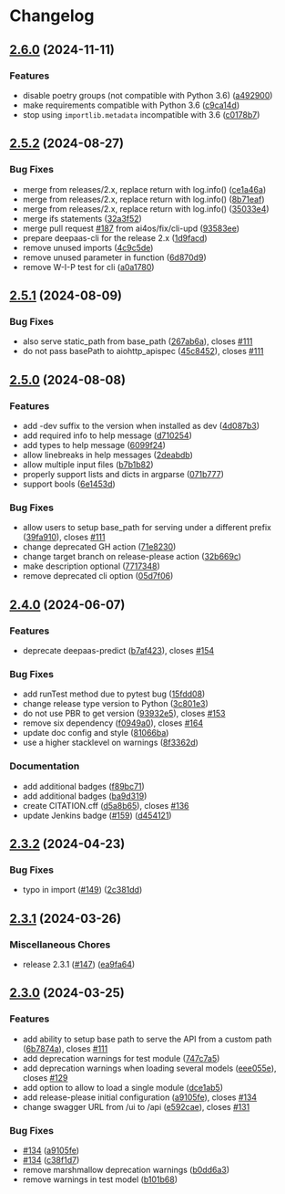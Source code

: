 # Changelog

## [2.6.0](https://github.com/ai4os/DEEPaaS/compare/v2.5.2...v2.6.0) (2024-11-11)


### Features

* disable poetry groups (not compatible with Python 3.6) ([a492900](https://github.com/ai4os/DEEPaaS/commit/a492900d2350023de445c362cfa02b46e3639590))
* make requirements compatible with Python 3.6 ([c9ca14d](https://github.com/ai4os/DEEPaaS/commit/c9ca14d84e560e0c6ff14e083426e07f260bcd70))
* stop using `importlib.metadata` incompatible with 3.6 ([c0178b7](https://github.com/ai4os/DEEPaaS/commit/c0178b7016dbaccedb88421b1f541db4c1d18127))

## [2.5.2](https://github.com/ai4os/DEEPaaS/compare/v2.5.1...v2.5.2) (2024-08-27)


### Bug Fixes

* merge from releases/2.x, replace return with log.info() ([ce1a46a](https://github.com/ai4os/DEEPaaS/commit/ce1a46ae6a67cfeafe3fa9bbd18feb112115b477))
* merge from releases/2.x, replace return with log.info() ([8b71eaf](https://github.com/ai4os/DEEPaaS/commit/8b71eafe6d8e8d55394a7d5bd4ca3c38e3fc15c1))
* merge from releases/2.x, replace return with log.info() ([35033e4](https://github.com/ai4os/DEEPaaS/commit/35033e4ee0443c4ed6b7517aecb9e69178264f10))
* merge ifs statements ([32a3f52](https://github.com/ai4os/DEEPaaS/commit/32a3f52934ba083f9beafe80f82fb057035206f5))
* merge pull request [#187](https://github.com/ai4os/DEEPaaS/issues/187) from ai4os/fix/cli-upd ([93583ee](https://github.com/ai4os/DEEPaaS/commit/93583eea700cc47e6220a0f68a0fbc2302db73ab))
* prepare deepaas-cli for the release 2.x ([1d9facd](https://github.com/ai4os/DEEPaaS/commit/1d9facda7229ff1df1830a08b8e03be3e9269d9f))
* remove unused imports ([4c9c5de](https://github.com/ai4os/DEEPaaS/commit/4c9c5ded42b2b679c354b2a1d0c2f4e83c7cbb55))
* remove unused parameter in function ([6d870d9](https://github.com/ai4os/DEEPaaS/commit/6d870d9670ccc5e9802d29c4289c06ccc2c5fc09))
* remove W-I-P test for cli ([a0a1780](https://github.com/ai4os/DEEPaaS/commit/a0a178010d37a1df3b3d5976d7646764cf49d20f))

## [2.5.1](https://github.com/ai4os/DEEPaaS/compare/v2.5.0...v2.5.1) (2024-08-09)


### Bug Fixes

* also serve static_path from base_path ([267ab6a](https://github.com/ai4os/DEEPaaS/commit/267ab6ad6848757b8cc0a2dfb58e15c80ec0de28)), closes [#111](https://github.com/ai4os/DEEPaaS/issues/111)
* do not pass basePath to aiohttp_apispec ([45c8452](https://github.com/ai4os/DEEPaaS/commit/45c84525566285f089bf82415e337a9adca14fe7)), closes [#111](https://github.com/ai4os/DEEPaaS/issues/111)

## [2.5.0](https://github.com/ai4os/DEEPaaS/compare/v2.4.0...v2.5.0) (2024-08-08)


### Features

* add -dev suffix to the version when installed as dev ([4d087b3](https://github.com/ai4os/DEEPaaS/commit/4d087b3e7df9f53dcfe8fb695ca23e2f55af2abf))
* add required info to help message ([d710254](https://github.com/ai4os/DEEPaaS/commit/d710254d15066643597b4cfe1c93582a711f0696))
* add types to help message ([6099f24](https://github.com/ai4os/DEEPaaS/commit/6099f24ea60bd197d6ec55f398a3b080f2c428a2))
* allow linebreaks in help messages ([2deabdb](https://github.com/ai4os/DEEPaaS/commit/2deabdbb53237373d3892bf53cb6b3f67376599f))
* allow multiple input files ([b7b1b82](https://github.com/ai4os/DEEPaaS/commit/b7b1b82c56fb9cdb6313c11fd5f4ae4352be2a33))
* properly support lists and dicts in argparse ([071b777](https://github.com/ai4os/DEEPaaS/commit/071b77784aaacbcda8a75a95adaf28c655b8846c))
* support bools ([6e1453d](https://github.com/ai4os/DEEPaaS/commit/6e1453d4d05a2e90810da9926b6207c853804643))


### Bug Fixes

* allow users to setup base_path for serving under a different prefix ([39fa910](https://github.com/ai4os/DEEPaaS/commit/39fa91035db6ec925f7f278542bbc70e534e5063)), closes [#111](https://github.com/ai4os/DEEPaaS/issues/111)
* change deprecated GH action ([71e8230](https://github.com/ai4os/DEEPaaS/commit/71e82303f91748f0e7f771aa890bb879712c800b))
* change target branch on release-please action ([32b669c](https://github.com/ai4os/DEEPaaS/commit/32b669c6e5eccac5c03cd4ce99c1b6fdd6f0ced1))
* make description optional ([7717348](https://github.com/ai4os/DEEPaaS/commit/77173480758e4c62a2c6e52009ffd82b90ee0b21))
* remove deprecated cli option ([05d7f06](https://github.com/ai4os/DEEPaaS/commit/05d7f06f07aaced23776d39641591f38472b0cd6))

## [2.4.0](https://github.com/ai4os/DEEPaaS/compare/v2.3.2...v2.4.0) (2024-06-07)


### Features

* deprecate deepaas-predict ([b7af423](https://github.com/ai4os/DEEPaaS/commit/b7af4231234b9b6aacb990680f00953b44385408)), closes [#154](https://github.com/ai4os/DEEPaaS/issues/154)


### Bug Fixes

* add runTest method due to pytest bug ([15fdd08](https://github.com/ai4os/DEEPaaS/commit/15fdd0815219aac3d26e7e02778194a5e69cfd1e))
* change release type version to Python ([3c801e3](https://github.com/ai4os/DEEPaaS/commit/3c801e3e483cd6336f6b70eaef219cc30d2ad3ae))
* do not use PBR to get version ([93932e5](https://github.com/ai4os/DEEPaaS/commit/93932e5ccc5373738933c5788b1265340fb2ae8f)), closes [#153](https://github.com/ai4os/DEEPaaS/issues/153)
* remove six dependency ([f0949a0](https://github.com/ai4os/DEEPaaS/commit/f0949a0a1760e462323d943e2ba9b677ef2f1df0)), closes [#164](https://github.com/ai4os/DEEPaaS/issues/164)
* update doc config and style ([81066ba](https://github.com/ai4os/DEEPaaS/commit/81066ba700fa5dd60557a37ca430dea99f5f0552))
* use a higher stacklevel on warnings ([8f3362d](https://github.com/ai4os/DEEPaaS/commit/8f3362d9f2ef94a9b22191b2aac8e13be927eb7b))


### Documentation

* add additional badges ([f89bc71](https://github.com/ai4os/DEEPaaS/commit/f89bc7192e14b88d643e8a7f1423324e80347c72))
* add additional badges ([ba9d319](https://github.com/ai4os/DEEPaaS/commit/ba9d319cac0d5bcbb24d1a5a68457604ce412640))
* create CITATION.cff ([d5a8b65](https://github.com/ai4os/DEEPaaS/commit/d5a8b65b3534a8e4d712ad6ab658c5e91aaca008)), closes [#136](https://github.com/ai4os/DEEPaaS/issues/136)
* update Jenkins badge ([#159](https://github.com/ai4os/DEEPaaS/issues/159)) ([d454121](https://github.com/ai4os/DEEPaaS/commit/d454121225ebde24cb8983a94387485fc389a1de))

## [2.3.2](https://github.com/ai4os/DEEPaaS/compare/v2.3.1...v2.3.2) (2024-04-23)


### Bug Fixes

* typo in import ([#149](https://github.com/ai4os/DEEPaaS/issues/149)) ([2c381dd](https://github.com/ai4os/DEEPaaS/commit/2c381dd1163a71e68cc5e38d4d8a98b85755813d))

## [2.3.1](https://github.com/ai4os/DEEPaaS/compare/v2.3.0...v2.3.1) (2024-03-26)


### Miscellaneous Chores

* release 2.3.1 ([#147](https://github.com/ai4os/DEEPaaS/issues/147)) ([ea9fa64](https://github.com/ai4os/DEEPaaS/commit/ea9fa64a0a7254f94ce06836163ac8664c75d38d))

## [2.3.0](https://github.com/ai4os/DEEPaaS/compare/2.2.0...v2.3.0) (2024-03-25)


### Features

* add ability to setup base path to serve the API from a custom path ([6b7874a](https://github.com/ai4os/DEEPaaS/commit/6b7874a39a25dbebcfb35f75cf7b1a782d1d37ec)), closes [#111](https://github.com/ai4os/DEEPaaS/issues/111)
* add deprecation warnings for test module ([747c7a5](https://github.com/ai4os/DEEPaaS/commit/747c7a53ccb43cd3ee63e5eddc7dd47eb50b64fb))
* add deprecation warnings when loading several models ([eee055e](https://github.com/ai4os/DEEPaaS/commit/eee055ef3ff744a1d13c4a6187ee23e698c37c15)), closes [#129](https://github.com/ai4os/DEEPaaS/issues/129)
* add option to allow to load a single module ([dce1ab5](https://github.com/ai4os/DEEPaaS/commit/dce1ab57127634333059eb81151c1e017dd2f335))
* add release-please initial configuration ([a9105fe](https://github.com/ai4os/DEEPaaS/commit/a9105fe469c742d98100a347d29bcb2d008da514)), closes [#134](https://github.com/ai4os/DEEPaaS/issues/134)
* change swagger URL from /ui to /api ([e592cae](https://github.com/ai4os/DEEPaaS/commit/e592cae10ff4b12ae1cdad139096b310bf08c584)), closes [#131](https://github.com/ai4os/DEEPaaS/issues/131)


### Bug Fixes

* [#134](https://github.com/ai4os/DEEPaaS/issues/134) ([a9105fe](https://github.com/ai4os/DEEPaaS/commit/a9105fe469c742d98100a347d29bcb2d008da514))
* [#134](https://github.com/ai4os/DEEPaaS/issues/134) ([c38f1d7](https://github.com/ai4os/DEEPaaS/commit/c38f1d776fb8a35ea4fadb28e5c6c43254d3ec17))
* remove marshmallow deprecation warnings ([b0dd6a3](https://github.com/ai4os/DEEPaaS/commit/b0dd6a3488a2701fbceb69cd98c22ac523b85534))
* remove warnings in test model ([b101b68](https://github.com/ai4os/DEEPaaS/commit/b101b6807f06ae8b16bc2794d21e6a69aa18cde1))
